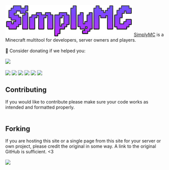 <img width="400" src="src/images/logo.png" alt="SimplyMC">
<a href="https://www.simplymc.art/">SimplyMC</a> is a Minecraft multitool for developers, server owners and players.
<br><br>
💖 Consider donating if we helped you:<br><br>
<a href="https://ko-fi.com/N4N550HUP"> <img src="https://ko-fi.com/img/githubbutton_sm.svg"></a>
<br><br>
<a href="https://discord.simplymc.art"> <img src="https://discord.com/api/guilds/1017694167155093554/widget.png"></a>
<a href="https://github.com/AkiraDevelopment/SimplyMC/commits"> <img src="https://img.shields.io/github/last-commit/AkiraDevelopment/SimplyMC?style=flat"></a>
<a href="#"> <img src="https://img.shields.io/github/languages/code-size/AkiraDevelopment/SimplyMC?style=flat"></a>
<a href="https://github.com/AkiraDevelopment/SimplyMC/watchers"> <img src="https://img.shields.io/github/watchers/AkiraDevelopment/SimplyMC?style=flat"></a>
<a href="https://github.com/AkiraDevelopment/SimplyMC/stargazers"> <img src="https://img.shields.io/github/stars/AkiraDevelopment/SimplyMC?style=flat"></a>
<a href="https://github.com/AkiraDevelopment/SimplyMC/network/members"> <img src="https://img.shields.io/github/forks/AkiraDevelopment/SimplyMC?style=flat"></a>

<h2>Contributing</h2>
If you would like to contribute please make sure your code works as intended and formatted properly.
<br><br>
<h2>Forking</h2>
If you are hosting this site or a single page from this site for your server or own project, please credit the original in some way. A link to the original GitHub is sufficient. <3
<br><br>
<a href="https://github.com/AkiraDevelopment/SimplyMC/graphs/contributors"><img src="https://contrib.rocks/image?repo=AkiraDevelopment/SimplyMC"></a>